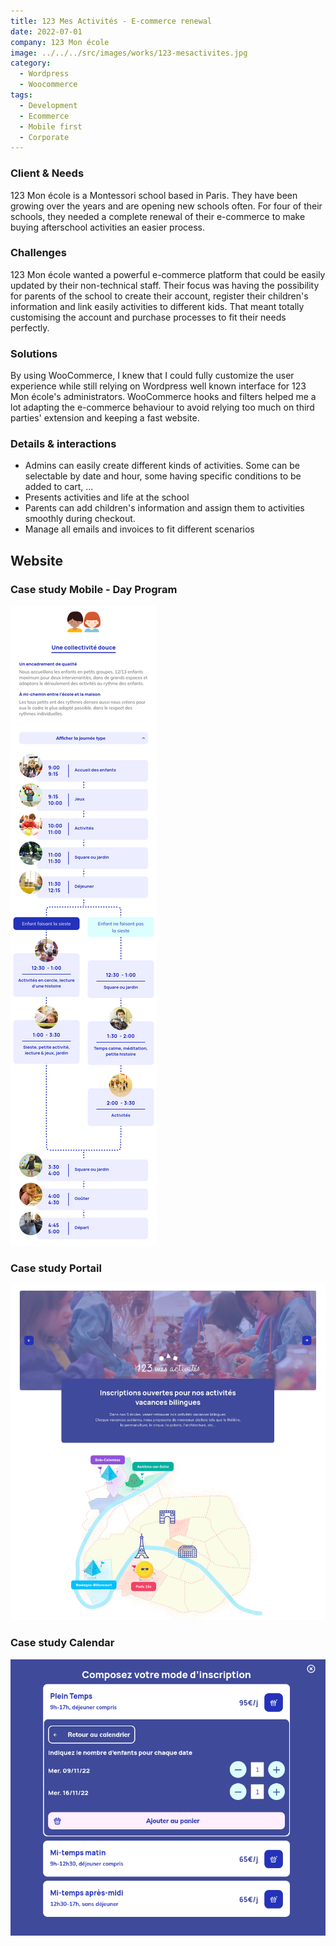 ```yaml
---
title: 123 Mes Activités - E-commerce renewal
date: 2022-07-01
company: 123 Mon école
image: ../../../src/images/works/123-mesactivites.jpg
category:
  - Wordpress
  - Woocommerce
tags:
  - Development
  - Ecommerce
  - Mobile first
  - Corporate
---
```


### Client & Needs

123 Mon école is a Montessori school based in Paris. They have been growing over the years and are opening new schools often. For four of their schools, they needed a complete renewal of their e-commerce to make buying afterschool activities an easier process.

### Challenges

123 Mon école wanted a powerful e-commerce platform that could be easily updated by their non-technical staff. Their focus was having the possibility for parents of the school to create their account, register their children's information and link easily activities to different kids. That meant totally customising the account and purchase processes to fit their needs perfectly.

### Solutions

By using WooCommerce, I knew that I could fully customize the user experience while still relying on Wordpress well known interface for 123 Mon école's administrators. WooCommerce hooks and filters helped me a lot adapting the e-commerce behaviour to avoid relying too much on third parties' extension and keeping a fast website.

### Details & interactions

- Admins can easily create different kinds of activities. Some can be selectable by date and hour, some having specific conditions to be added to cart, ...
- Presents activities and life at the school
- Parents can add children's information and assign them to activities smoothly during checkout.
- Manage all emails and invoices to fit different scenarios

## Website

### Case study Mobile - Day Program

![Case study Day Program](./123-program.jpg)

### Case study Portail

![Case study Portail](./123-portail.jpg)

### Case study Calendar

![Case study Calendar](./123-calendar.jpg)
